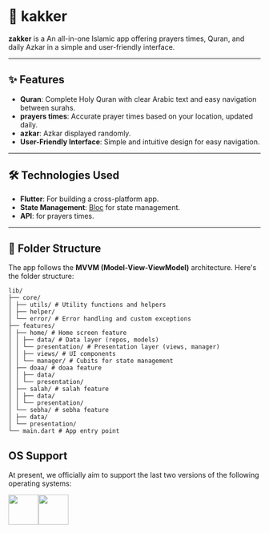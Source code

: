# 📱 kakker

**zakker** is a An all-in-one Islamic app offering prayers times, Quran, and daily Azkar in a simple and user-friendly interface.

---

## ✨ Features
- **Quran**: Complete Holy Quran with clear Arabic text and easy navigation between surahs.
- **prayers times**: Accurate prayer times based on your location, updated daily.
- **azkar**: Azkar displayed randomly.
- **User-Friendly Interface**: Simple and intuitive design for easy navigation.

---

## 🛠 Technologies Used
- **Flutter**: For building a cross-platform app.
- **State Management**: [Bloc](https://pub.dev/packages/flutter_bloc) for state management.
- **API**:  for prayers times.

---

## 📁 Folder Structure
The app follows the **MVVM (Model-View-ViewModel)** architecture. Here's the folder structure:
```
lib/
├── core/
│ ├── utils/ # Utility functions and helpers
│ ├── helper/
│ └── error/ # Error handling and custom exceptions
├── features/
│ ├── home/ # Home screen feature
│ │ ├── data/ # Data layer (repos, models)
│ │ └── presentation/ # Presentation layer (views, manager)
│ │ ├── views/ # UI components
│ │ └── manager/ # Cubits for state management
│ ├── doaa/ # doaa feature
│ │ ├── data/
│ │ └── presentation/
│ ├── salah/ # salah feature
│ │ ├── data/
│ │ └── presentation/
│ └── sebha/ # sebha feature
│ ├── data/
│ └── presentation/
└── main.dart # App entry point
```
## OS Support

At present, we officially aim to support the last two versions of the following operating systems:

[<img src="https://raw.githubusercontent.com/creativetimofficial/ct-material-kit-pro-react-native/master/assets/android-logo.png" width="60" height="60" />](https://www.creative-tim.com/product/now-ui-pro-react-native)[<img src="https://raw.githubusercontent.com/creativetimofficial/ct-material-kit-pro-react-native/master/assets/apple-logo.png" width="60" height="60" />](https://www.creative-tim.com/product/now-ui-pro-react-native)


 
